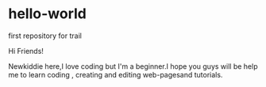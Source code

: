 # hello-world
first  repository for trail

Hi Friends!

Newkiddie here,I love coding but I'm a beginner.I hope you guys will be help me to learn coding , creating and editing web-pagesand tutorials.
